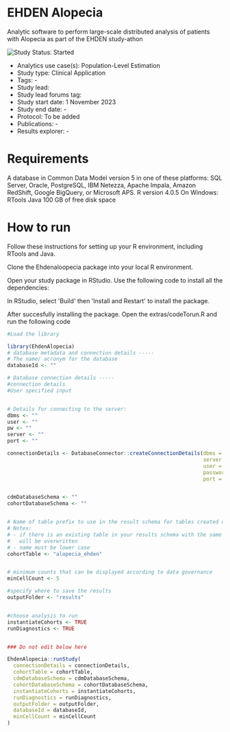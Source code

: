 # EHDEN Alopecia

Analytic software to perform large-scale distributed analysis of patients with Alopecia as part of the EHDEN study-athon

<img src="https://img.shields.io/badge/Study%20Status-Started-blue.svg" alt="Study Status: Started">

- Analytics use case(s): Population-Level Estimation
- Study type: Clinical Application
- Tags: -
- Study lead: 
- Study lead forums tag: 
- Study start date: 1 November 2023
- Study end date: -
- Protocol: To be added
- Publications: -
- Results explorer: -

# Requirements


A database in Common Data Model version 5 in one of these platforms: SQL Server, Oracle, PostgreSQL, IBM Netezza, Apache Impala, Amazon RedShift, Google BigQuery, or Microsoft APS.
R version 4.0.5
On Windows: RTools
Java
100 GB of free disk space

# How to run
Follow these instructions for setting up your R environment, including RTools and Java.

Clone the Ehdenaloopecia package into your local R environment.

Open your study package in RStudio. Use the following code to install all the dependencies:

In RStudio, select 'Build' then 'Install and Restart' to install the  package.

After succesfully installing the package. Open the extras/codeTorun.R and run the following code

```R
#Load the library

library(EhdenAlopecia)
# database metadata and connection details -----
# The name/ acronym for the database
databaseId <- ""

# Database connection details -----
#connection details
#User specified input


# Details for connecting to the server:
dbms <- ""
user <- ""
pw <- ""
server <- ""
port <- ""

connectionDetails <- DatabaseConnector::createConnectionDetails(dbms = dbms,
                                                                server = server,
                                                                user = user,
                                                                password = pw,
                                                                port = port)


cdmDatabaseSchema <- ""
cohortDatabaseSchema <- ""


# Name of table prefix to use in the result schema for tables created during the study.
# Notes:
# - if there is an existing table in your results schema with the same names it
#   will be overwritten
# - name must be lower case
cohortTable <- "alopecia_ehden"


# minimum counts that can be displayed according to data governance
minCellCount <- 5

#specify where to save the results
outputFolder <- "results"


#choose analysis to run
instantiateCohorts <- TRUE
runDiagnostics <- TRUE


### Do not edit below here

EhdenAlopecia::runStudy(
  connectionDetails = connectionDetails, 
  cohortTable = cohortTable, 
  cdmDatabaseSchema = cdmDatabaseSchema, 
  cohortDatabaseSchema = cohortDatabaseSchema,
  instantiateCohorts = instantiateCohorts,
  runDiagnostics = runDiagnostics,
  outputFolder = outputFolder,
  databaseId = databaseId,
  minCellCount = minCellCount
)
```
